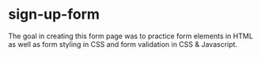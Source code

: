 # sign-up-form

The goal in creating this form page was to practice form elements in HTML as well as form styling in CSS and form validation in CSS & Javascript. 
